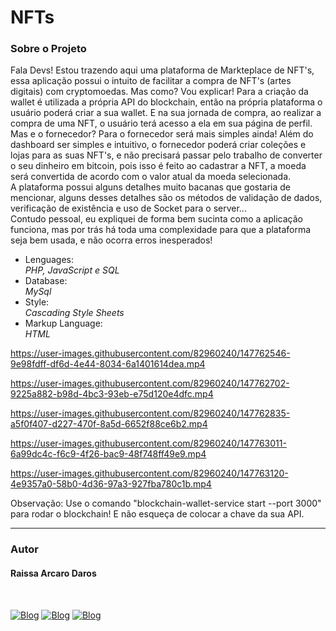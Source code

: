# NFTs
<h3>Sobre o Projeto</h3>
<p>Fala Devs! Estou trazendo aqui uma plataforma de Markteplace de NFT's, essa aplicação possui o intuito de facilitar a compra de NFT's (artes digitais) com cryptomoedas. Mas como? Vou explicar! Para a criação da wallet é utilizada a própria API do blockchain, então na própria plataforma o usuário poderá criar a sua wallet. E na sua jornada de compra, ao realizar a compra de uma NFT, o usuário terá acesso a ela em sua página de perfil. <br />
Mas e o fornecedor? Para o fornecedor será mais simples ainda! Além do dashboard ser simples e intuitivo, o fornecedor poderá criar coleções e lojas para as suas NFT's, e não precisará passar pelo trabalho de converter o seu dinheiro em bitcoin, pois isso é feito ao cadastrar a NFT, a moeda será convertida de acordo com o valor atual da moeda selecionada. <br />
A plataforma possui alguns detalhes muito bacanas que gostaria de mencionar, alguns desses detalhes são os métodos de validação de dados, verificação de existência e uso de Socket para o server... <br />
Contudo pessoal, eu expliquei de forma bem sucinta como a aplicação funciona, mas por trás há toda uma complexidade para que a plataforma seja bem usada, e não ocorra erros inesperados! </p>

<ul>
  <li>Lenguages:</li>
  <i>PHP, JavaScript e SQL</i>
  
  <li>Database:</li>
  <i>MySql</i>
    
  <li>Style:</li>
  <i>Cascading Style Sheets</i>
  
  <li>Markup Language:</li>
  <i>HTML</i>
  
</ul>


https://user-images.githubusercontent.com/82960240/147762546-9e98fdff-df6d-4e44-8034-6a1401614dea.mp4

https://user-images.githubusercontent.com/82960240/147762702-9225a882-b98d-4bc3-93eb-e75d120e4dfc.mp4

https://user-images.githubusercontent.com/82960240/147762835-a5f0f407-d227-470f-8a5d-6652f88ce6b2.mp4

https://user-images.githubusercontent.com/82960240/147763011-6a99dc4c-f6c9-4f26-bac9-48f748ff49e9.mp4

https://user-images.githubusercontent.com/82960240/147763120-4e9357a0-58b0-4d36-97a3-927fba780c1b.mp4



<p>Observação: Use o comando "blockchain-wallet-service start --port 3000" para rodar o blockchain! E não esqueça de colocar a chave da sua API.</p>

<hr />
<h3>Autor</h3>
<h4>Raissa Arcaro Daros</h4>
<div style="display: inline_block;"><br>
   
[![Blog](https://img.shields.io/badge/Instagram-E4405F?style=for-the-badge&logo=instagram&logoColor=white)](https://www.instagram.com/raissa_dev/)
[![Blog](https://img.shields.io/badge/LinkedIn-0077B5?style=for-the-badge&logo=linkedin&logoColor=white)](https://www.linkedin.com/in/raissa-dev/)
[![Blog](https://img.shields.io/badge/GitHub-100000?style=for-the-badge&logo=github&logoColor=white)](https://github.com/Raissadev/)  
     
</div>

